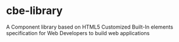 # cbe-library
 A Component library based on HTML5 Customized Built-In elements specification for Web Developers to build web applications
